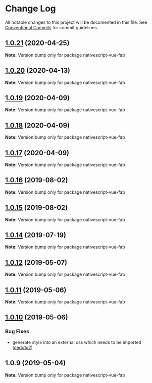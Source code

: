 # Change Log

All notable changes to this project will be documented in this file.
See [Conventional Commits](https://conventionalcommits.org) for commit guidelines.

## [1.0.21](https://github.com/Akylas/nativescript-vue-fab/compare/v1.0.20...v1.0.21) (2020-04-25)

**Note:** Version bump only for package nativescript-vue-fab





## [1.0.20](https://github.com/Akylas/nativescript-vue-fab/compare/v1.0.19...v1.0.20) (2020-04-13)

**Note:** Version bump only for package nativescript-vue-fab





## [1.0.19](https://github.com/Akylas/nativescript-vue-fab/compare/v1.0.18...v1.0.19) (2020-04-09)

**Note:** Version bump only for package nativescript-vue-fab





## [1.0.18](https://github.com/Akylas/nativescript-vue-fab/compare/v1.0.17...v1.0.18) (2020-04-09)

**Note:** Version bump only for package nativescript-vue-fab





## [1.0.17](https://github.com/Akylas/nativescript-vue-fab/compare/v1.0.16...v1.0.17) (2020-04-09)

**Note:** Version bump only for package nativescript-vue-fab





## [1.0.16](https://github.com/Akylas/nativescript-vue-fab/compare/v1.0.15...v1.0.16) (2019-08-02)

**Note:** Version bump only for package nativescript-vue-fab





## [1.0.15](https://github.com/Akylas/nativescript-vue-fab/compare/v1.0.14...v1.0.15) (2019-08-02)

**Note:** Version bump only for package nativescript-vue-fab





## [1.0.14](https://github.com/Akylas/nativescript-vue-fab/compare/v1.0.12...v1.0.14) (2019-07-19)

**Note:** Version bump only for package nativescript-vue-fab





## [1.0.12](https://github.com/Akylas/nativescript-vue-fab/compare/v1.0.11...v1.0.12) (2019-05-07)

**Note:** Version bump only for package nativescript-vue-fab





## [1.0.11](https://github.com/Akylas/nativescript-vue-fab/compare/v1.0.10...v1.0.11) (2019-05-06)

**Note:** Version bump only for package nativescript-vue-fab





## [1.0.10](https://github.com/Akylas/nativescript-vue-fab/compare/v1.0.9...v1.0.10) (2019-05-06)


### Bug Fixes

* generate style into an external css which needs to be imported ([cedc1c2](https://github.com/Akylas/nativescript-vue-fab/commit/cedc1c2))





## 1.0.9 (2019-05-04)

**Note:** Version bump only for package nativescript-vue-fab

